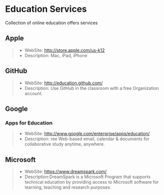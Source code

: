 Education Services
===============

Collection of online education offers services


## Apple 

> * WebSite:  http://store.apple.com/us-k12
> * Description: Mac, iPad, iPhone 


## GitHub

> * WebSite: http://education.github.com/
> * Description: Use GitHub in the classroom with a free Organization account.


## Google

### Apps for Education

> * WebSite: http://www.google.com/enterprise/apps/education/
> * Description: ree Web-based email, calendar & documents
for collaborative study anytime, anywhere.


## Microsoft
> * WebSite: https://www.dreamspark.com/
> * Description:DreamSpark is a Microsoft Program that supports technical education by providing access to Microsoft software for learning, teaching and research purposes.